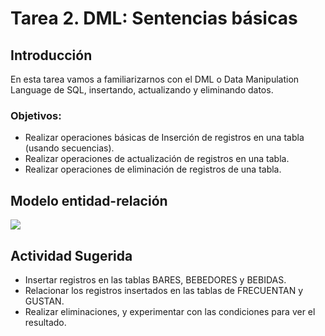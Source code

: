 # Tarea 2. DML: Sentencias básicas

## Introducción
En esta tarea vamos a familiarizarnos con el DML o Data Manipulation Language de SQL, insertando, actualizando y eliminando datos. 

### Objetivos:
- Realizar operaciones básicas de Inserción de registros en una tabla (usando secuencias). 
- Realizar operaciones de actualización de registros en una tabla. 
- Realizar operaciones de eliminación de registros de una tabla. 

## Modelo entidad-relación
![](https://raw.githubusercontent.com/DISC-isis2304-ST/Introduccion-a-SQL/a584a09b5dd85b139fa699dd5083ff9e6f326897/modelos/e_relacion_parranderos.svg)

## Actividad Sugerida
- Insertar registros en las tablas BARES, BEBEDORES y BEBIDAS.
- Relacionar los registros insertados en las tablas de FRECUENTAN y GUSTAN.
- Realizar eliminaciones, y experimentar con las condiciones para ver el resultado. 
